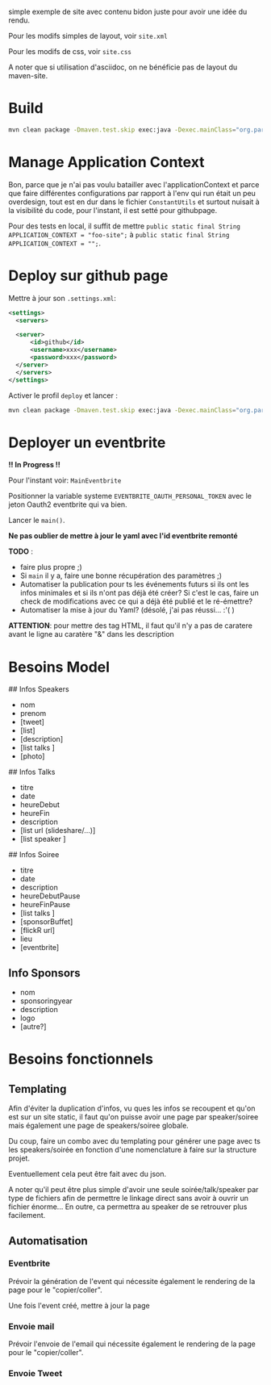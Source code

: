 simple exemple de site avec contenu bidon juste pour avoir une idée du rendu.

Pour les modifs simples de layout, voir `site.xml`

Pour les modifs de css, voir `site.css`

A noter que si utilisation d'asciidoc, on ne bénéficie pas de layout du maven-site.

# Build

```bash
mvn clean package -Dmaven.test.skip exec:java -Dexec.mainClass="org.parisjug.Main" site:run
```

# Manage Application Context

Bon, parce que je n'ai pas voulu batailler avec l'applicationContext et parce que faire différentes configurations par rapport à l'env qui run était un peu overdesign, tout est en dur dans le fichier `ConstantUtils` et surtout nuisait à la visibilité du code, pour l'instant, il est setté pour githubpage. 

Pour des tests en local, il suffit de mettre `public static final String APPLICATION_CONTEXT = "foo-site";` à `public static final String APPLICATION_CONTEXT = "";`.
   

# Deploy sur github page

Mettre à jour son `.settings.xml`:

```xml
<settings>
  <servers>

  <server>
      <id>github</id>
      <username>xxx</username>
      <password>xxx</password>
  </server>
  </servers>
</settings>
```

Activer le profil `deploy` et lancer :

```bash
mvn clean package -Dmaven.test.skip exec:java -Dexec.mainClass="org.parisjug.Main" site -Pdeploy
```

 
# Deployer un eventbrite

__!! In Progress !!__

Pour l'instant voir: `MainEventbrite`

Positionner la variable systeme `EVENTBRITE_OAUTH_PERSONAL_TOKEN` avec le jeton Oauth2 eventbrite qui va bien.

Lancer le `main()`. 

__Ne pas oublier de mettre à jour le yaml avec l'id eventbrite remonté__

__TODO__ : 

* faire plus propre ;)
* Si `main` il y a, faire une bonne récupération des paramètres ;)
* Automatiser la publication pour ts les événements futurs si ils ont les infos minimales et si ils n'ont pas déjà été créer? Si c'est le cas, faire un check de modifications avec ce qui a déjà été publié et le ré-émettre?
* Automatiser la mise à jour du Yaml? (désolé, j'ai pas réussi... :'( ) 

__ATTENTION__:
pour mettre des tag HTML, il faut qu'il n'y a pas de caratere avant le ligne
au caratère "&" dans les description

# Besoins Model

## Infos Speakers

* nom
* prenom
* [tweet]
* [list<url>]
* [description]
* [list talks ]
* [photo]

## Infos Talks

* titre
* date
* heureDebut
* heureFin
* description
* [list url  (slideshare/...)]
* [list speaker ]


## Infos Soiree

* titre
* date
* description
* heureDebutPause
* heureFinPause
* [list talks ]
* [sponsorBuffet]
* [flickR url]
* lieu
* [eventbrite]

## Info Sponsors

* nom
* sponsoringyear
* description
* logo
* [autre?]

# Besoins fonctionnels

## Templating

Afin d'éviter la duplication d'infos, vu ques les infos se recoupent et qu'on est sur un site static, il faut qu'on puisse avoir une page par speaker/soiree mais également une page de speakers/soiree globale.

Du coup, faire un combo avec du templating pour générer une page avec ts les speakers/soirée en fonction d'une nomenclature à faire sur la structure projet.

Eventuellement cela peut être fait avec du json.

A noter qu'il peut être plus simple d'avoir une seule soirée/talk/speaker par type de fichiers afin de permettre le linkage direct sans avoir à ouvrir un fichier énorme... En outre, ca permettra au speaker de se retrouver plus facilement.

## Automatisation

### Eventbrite

Prévoir la génération de l'event qui nécessite également le rendering de la page pour le "copier/coller".

Une fois l'event créé, mettre à jour la page 

### Envoie mail

Prévoir l'envoie de l'email qui nécessite également le rendering de la page pour le "copier/coller".

### Envoie Tweet


